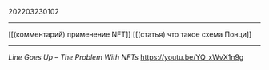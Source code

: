 202203230102
***
[[(комментарий) применение NFT]]
[[(статья) что такое схема Понци]]
***
*Line Goes Up – The Problem With NFTs*
https://youtu.be/YQ_xWvX1n9g